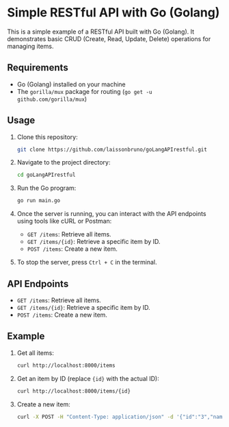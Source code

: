 # Simple RESTful API with Go (Golang)

This is a simple example of a RESTful API built with Go (Golang). It demonstrates basic CRUD (Create, Read, Update, Delete) operations for managing items.

## Requirements

- Go (Golang) installed on your machine
- The `gorilla/mux` package for routing (`go get -u github.com/gorilla/mux`)

## Usage

1. Clone this repository:

    ```bash
    git clone https://github.com/laissonbruno/goLangAPIrestful.git
    ```

2. Navigate to the project directory:

    ```bash
    cd goLangAPIrestful
    ```

3. Run the Go program:

    ```bash
    go run main.go
    ```

4. Once the server is running, you can interact with the API endpoints using tools like cURL or Postman:

    - `GET /items`: Retrieve all items.
    - `GET /items/{id}`: Retrieve a specific item by ID.
    - `POST /items`: Create a new item.

5. To stop the server, press `Ctrl + C` in the terminal.

## API Endpoints

- `GET /items`: Retrieve all items.
- `GET /items/{id}`: Retrieve a specific item by ID.
- `POST /items`: Create a new item.

## Example

1. Get all items:

    ```bash
    curl http://localhost:8000/items
    ```

2. Get an item by ID (replace `{id}` with the actual ID):

    ```bash
    curl http://localhost:8000/items/{id}
    ```

3. Create a new item:

    ```bash
    curl -X POST -H "Content-Type: application/json" -d '{"id":"3","name":"New Item","description":"Description of New Item"}' http://localhost:8000/items
    ```

